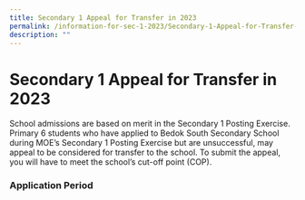 ```yaml
---
title: Secondary 1 Appeal for Transfer in 2023
permalink: /information-for-sec-1-2023/Secondary-1-Appeal-for-Transfer-in-2023/
description: ""
---
```

Secondary 1 Appeal for Transfer in 2023
=======================================

School admissions are based on merit in the Secondary 1 Posting Exercise. Primary 6 students who have applied to Bedok South Secondary School during MOE’s Secondary 1 Posting Exercise but are unsuccessful, may appeal to be considered for transfer to the school. To submit the appeal, you will have to meet the school’s cut-off point (COP).


### Application Period
